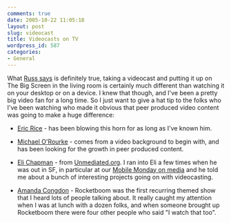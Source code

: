```yaml
---
comments: true
date: 2005-10-22 11:05:18
layout: post
slug: videocast
title: Videocasts on TV
wordpress_id: 587
categories:
- General
---
```


What [Russ says](http://www.russellbeattie.com/notebook/1008660.html) is definitely true, taking a videocast and putting it up on The Big Screen in the living room is certainly much different than watching it on your desktop or on a device. I knew that though, and I've been a pretty big video fan for a long time. So I just want to give a hat tip to the folks who I've been watching who made it obvious that peer produced video content was going to make a huge difference:







  * [Eric Rice](http://blog.ericrice.com/) - has been blowing this horn for as long as I've known him.


  * [Michael O'Rourke](http://www.dimension7.com/) - comes from a video background to begin with, and has been looking for the growth in peer produced content.


  * [Eli Chapman](http://www.chapmanlogic.com/blog/) - from [Unmediated.org](http://www.unmediated.org/). I ran into Eli a few times when he was out in SF, in particular at our [Mobile Monday on media](http://www.mobilemonday.com/2005/02/another-standing-room-only-momo.html) and he told me about a bunch of interesting projects going on with videocasting.


  * [Amanda Congdon](http://www.rocketboom.com/vlog/) - Rocketboom was the first recurring themed show that I heard lots of people talking about. It really caught my attention when I was at lunch with a dozen folks, and when someone brought up Rocketboom there were four other people who said "I watch that too".


